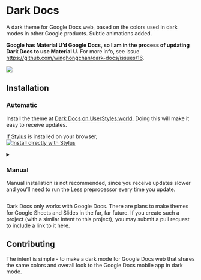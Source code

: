 # Dark Docs
A dark theme for Google Docs web, based on the colors used in dark modes in other Google products. Subtle animations added. 

**Google has Material U’d Google Docs, so I am in the process of updating Dark Docs to use Material U.** For more info, see issue https://github.com/winghongchan/dark-docs/issues/16.

![](Screenshot_20220723_183923.png)

## Installation

### Automatic

Install the theme at [Dark Docs on UserStyles.world](https://userstyles.world/style/2597/dark-docs). Doing this will make it easy to receive updates. 

If [Stylus](https://github.com/openstyles/stylus/) is installed on your browser,\
[![Install directly with Stylus](https://img.shields.io/badge/Install%20directly%20with-Stylus-238b8b.svg)](https://userstyles.world/api/style/2597.user.css)

<details>
<summary>
<h3>Manual</h3>
<p>Manual installation is not recommended, since you receive updates slower and you’ll need to run the Less preprocessor every time you update. 
</summary>

1. Use a browser extension that applies user CSS themes to webpages, such as [Stylus](https://github.com/openstyles/stylus/).
2. Use the [Less](https://lesscss.org/) preprocessor on all the stylesheets, or enable it in UserCSS. 
3. Apply the stylesheets: 
    - [Colors and animations](colors-animations.css) to URLs starting with `https://docs.google.com/document/d/`, `https://docs.google.com/document/u/`, `https://docs.google.com/sharing/driveshare`, `https://docs.google.com/sharing/boq/driveshare`, `https://docs.google.com/picker/v2/home?req=%5B%22ireq%22%2C%5Bnull%2C%5B%5B1%5D%2C%5B%5D%2C%5B%5D%2C%5B%5D%2C%5B2048%2C2048%5D%5D%2C%5B1%5D%2Cnull%2Cnull%2C%5`, and `https://docs.google.com/picker/v2/home?req=%5B%22ireq%22%2C%5Bnull%2C%5B%5B1%2C6%5D%2C%5B%5D%2C%5B%5D%2C%5B%5D%2C%5B2048%2C2048%5D%5D%2C%5B1%5D%2Cnull%2Cnull%2C%5B`
    - [Basic elements](basic-elements.css) to `https://docs.google.com/document/d/`, `https://docs.google.com/sharing/driveshare`, and `https://docs.google.com/document/u/`
    - [Homepage](homepage.css) to `https://docs.google.com/document/u/`
    - [Main editor](main-editor.css), [side panels](side-panels.css), and [other screens](other-screens.css) to `https://docs.google.com/document/d/`
    - [Share sheet](share-sheet.css) to `https://docs.google.com/sharing/boq/driveshare`. 
    - [Google Images picker](google-images-picker.css) to `https://docs.google.com/picker/v2/home?req=%5B%22ireq%22%2C%5Bnull%2C%5B%5B1%5D%2C%5B%5D%2C%5B%5D%2C%5B%5D%2C%5B2048%2C2048%5D%5D%2C%5B1%5D%2Cnull%2Cnull%2C%5`. If this doesn’t work for you, then you will need to look in dev tools and see where the iframe comes from. 
    - [Google Drive sidebar](google-drive-sidebar.css) to `https://docs.google.com/picker/v2/home?req=%5B%22ireq%22%2C%5Bnull%2C%5B%5B1%2C6%5D%2C%5B%5D%2C%5B%5D%2C%5B%5D%2C%5B2048%2C2048%5D%5D%2C%5B1%5D%2Cnull%2Cnull%2C%5B`. Like the Google Images picker, this side panel is an iframe so your link might be different. 
4. Assign values to these Less variables:
    - `@document-filter` should be a CSS filter that changes the appearance of the document. By default it is `var(--darkfilter)` which is equal to `invert(100%) hue-rotate(180deg) contrast(@document-contrast)`. 
    - `@document-contrast` should be a percentage value. By default it is `80%` which slightly reduces the contrast of the document. Reducing the value reduces contrast. 
    
</details>

Dark Docs only works with Google Docs. There are plans to make themes for Google Sheets and Slides in the far, far future. If you create such a project (with a similar intent to this project), you may submit a pull request to include a link to it here.

## Contributing
The intent is simple - to make a dark mode for Google Docs web that shares the same colors and overall look to the Google Docs mobile app in dark mode. 
